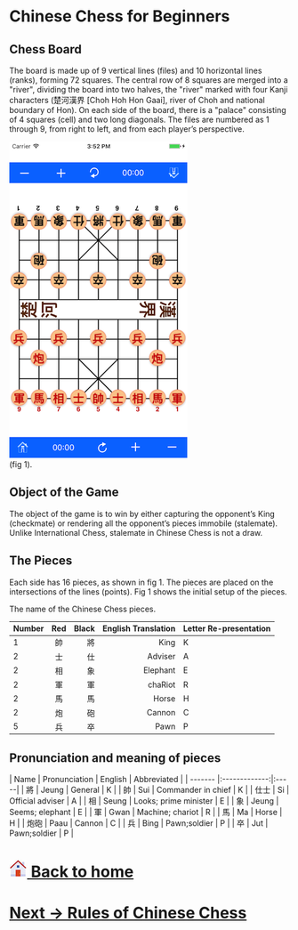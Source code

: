 # Chinese Chess for Beginners

Chess Board
------
The board is made up of 9 vertical lines (files) and 10 horizontal lines (ranks), forming 72 squares. The central row of 8 squares are merged into a "river", dividing the board into two halves, the "river" marked with four Kanji characters (楚河漢界 [Choh Hoh Hon Gaai], river of Choh and national boundary of Hon). On each side of the board, there is a "palace" consisting of 4 squares (cell) and two long diagonals. The files are numbered as 1 through 9, from right to left, and from each player’s perspective.

![chess board](images/blackchess.png) <br>
(fig 1).

Object of the Game
------
The object of the game is to win by either capturing the opponent’s King (checkmate) or rendering all the opponent’s pieces immobile (stalemate). Unlike International Chess, stalemate in Chinese Chess is not a draw.

The Pieces
------
Each side has 16 pieces, as shown in fig 1. The pieces are placed on the intersections of the lines (points). Fig 1 shows the initial setup of the pieces.

The name of the Chinese Chess pieces.

| Number  | Red  | Black | English Translation |Letter Re-presentation|
| ------- |:-------------:| -----:|--------:|---|
| 1       | 帥   | 將  | King     | K |
| 2       | 士   | 仕  | Adviser  | A |
| 2       | 相   | 象  | Elephant | E |
| 2       | 軍   | 軍  | chaRiot  | R |
| 2       | 馬   | 馬  | Horse    | H |
| 2       | 炮   | 砲  | Cannon   | C |
| 5       | 兵   | 卒  | Pawn     | P |

Pronunciation and meaning of pieces
------
| Name  | Pronunciation | English | Abbreviated |
| ------- |:-------------:|:-----|
| 將      | Jeung | General     | K |
| 帥      | Sui  | Commander in chief  | K |
| 仕士    | Si  | Official adviser  | A |
| 相      | Seung | Looks; prime minister | E |
| 象      | Jeung | Seems; elephant   | E |
| 軍      | Gwan  |  Machine; chariot | R |
| 馬      | Ma | Horse | H |
| 炮砲    | Paau | Cannon  | C |
| 兵  |  Bing | Pawn;soldier  | P |
| 卒  |  Jut  | Pawn;soldier  | P |

# [![appstore](images/home-icon.jpg) Back to home](README.md)
# [ Next -> Rules of Chinese Chess](chess.md)
